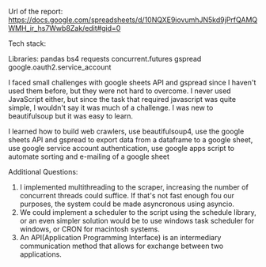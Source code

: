 Url of the report: https://docs.google.com/spreadsheets/d/10NQXE9iovumhJN5kd9jPrfQAMQWMH_ir_hs7Wwb8Zak/edit#gid=0

Tech stack:

Libraries:
pandas
bs4
requests
concurrent.futures
gspread
google.oauth2.service_account

I faced small challenges with google sheets API and gspread since I haven't used them before, but they were not hard to overcome.
I never used JavaScript either, but since the task that required javascript was quite simple, I wouldn't say it was much of a challenge.
I was new to beautifulsoup but it was easy to learn.

I learned how to build web crawlers,
use beautifulsoup4,
use the google sheets API and gspread to export data from a dataframe to a google sheet,
use google service account authentication,
use google apps script to automate sorting and e-mailing of a google sheet

Additional Questions:

1) I implemented multithreading to the scraper, increasing the number of concurrent threads could suffice. If that's not fast enough fou our purposes, the system could be made asyncronous using asyncio.
2) We could implement a scheduler to the script using the schedule library, or an even simpler solution would be to use windows task scheduler for windows, or CRON for macintosh systems.
3) An API(Application Programming Interface) is an intermediary communication method that allows for exchange between two applications.
